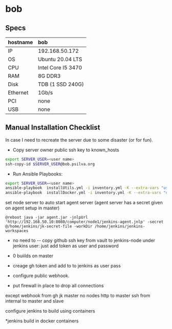 # bob

## Specs


| hostname      | bob     |
| :--------- | :------------------- |
| IP       | 192.168.50.172     |
| OS       | Ubuntu 20.04 LTS   |
| CPU      | Intel Core I5 3470 |
| RAM      | 8G DDR3            |
| Disk     | TDB (1 SSD 240G)   |
| Ethernet | 1Gb/s              |
| PCI      | none               |
| USB      | none               |

## Manual Installation Checklist

In case I need to recreate the server due to some disaster (or for fun).

*  Copy server owner public ssh key to known_hosts

```bash
export SERVER_USER=<user name>
ssh-copy-id $SERVER_USER@bob.psilva.org
```

* Run Ansible Playbooks:

```bash
export SERVER_USER=<user name>
ansible-playbook  installUtils.yml -i inventory.yml -K --extra-vars "user=$SERVER_USER target=bob"
ansible-playbook  installDocker.yml -i inventory.yml -K --extra-vars "user=$SERVER_USER target=jenkins_node1" 
```


set node server to auto start agent server (agent server has a secret given on agent setup in master)
```
@reboot java -jar agent.jar -jnlpUrl 'http://192.168.50.10:8080/computer/node1/jenkins-agent.jnlp' -secret @/home/jenkins/jk-secret-file -workDir /home/jenkins/jenkins-workspaces
```

* no need to  -- copy github ssh key from vault to jenkins-node under jenkins user: just add token as user and password
* 0 buiilds on master

* creage gh token and add to to jenkins as user pass
* configure public webhook.
* put firewall in place to drop all connections

except
webhook from gh
jk master no nodes
http to master
ssh from internal to master and slave

configure jenkins to build using containers


*jenkins build in docker containers






